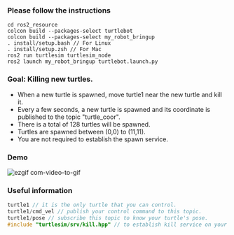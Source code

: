 ### Please follow the instructions

````
cd ros2_resource
colcon build --packages-select turtlebot
colcon build --packages-select my_robot_bringup
. install/setup.bash // For Linux
. install/setup.zsh // For Mac
ros2 run turtlesim turtlesim_node
ros2 launch my_robot_bringup turtlebot.launch.py
````

### Goal: Killing new turtles.

* When a new turtle is spawned, move turtle1 near the new turtle and kill it. 
* Every a few seconds, a new turtle is spawned and its coordinate is published to the topic "turtle_coor".
* There is a total of 128 turtles will be spawned.
* Turtles are spawned between (0,0) to (11,11).
* You are not required to establish the spawn service.

### Demo

![ezgif com-video-to-gif](https://github.com/Epoxsea/ROS2-notes/assets/114132006/a0eda821-6519-4a51-b789-44639cc1b8e6)

### Useful information

````cpp
turtle1 // it is the only turtle that you can control.
turtle1/cmd_vel // publish your control command to this topic.
turtle1/pose // subscribe this topic to know your turtle's pose.
#include "turtlesim/srv/kill.hpp" // to establish kill service on your client side.
````
